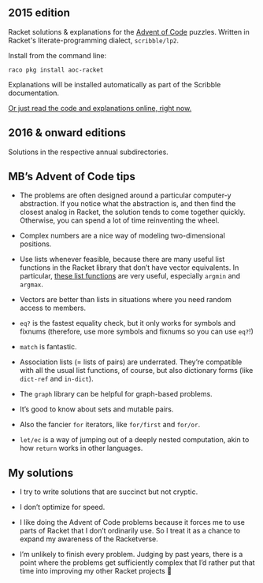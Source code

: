 2015 edition
-

Racket solutions &amp; explanations for the [Advent of Code](http://adventofcode.com) puzzles. Written in Racket's literate-programming dialect, `scribble/lp2`.

Install from the command line:

    raco pkg install aoc-racket

Explanations will be installed automatically as part of the Scribble documentation.

[Or just read the code and explanations online, right now.](http://pkg-build.racket-lang.org/doc/aoc-racket/)

2016 & onward editions
-

Solutions in the respective annual subdirectories.


## MB’s Advent of Code tips

* The problems are often designed around a particular computer-y abstraction. If you notice what the abstraction is, and then find the closest analog in Racket, the solution tends to come together quickly. Otherwise, you can spend a lot of time reinventing the wheel.

* Complex numbers are a nice way of modeling two-dimensional positions.

* Use lists whenever feasible, because there are many useful list functions in the Racket library that don’t have vector equivalents. In particular, [these list functions](https://docs.racket-lang.org/reference/pairs.html?q=racket%2Flist#%28part._.Additional_.List_.Functions_and_.Synonyms%29) are very useful, especially `argmin` and `argmax`.

* Vectors are better than lists in situations where you need random access to members.

* `eq?` is the fastest equality check, but it only works for symbols and fixnums (therefore, use more symbols and fixnums so you can use `eq?`!)

* `match` is fantastic.

* Association lists (= lists of pairs) are underrated. They’re compatible with all the usual list functions, of course, but also dictionary forms (like `dict-ref` and `in-dict`).

* The `graph` library can be helpful for graph-based problems.

* It’s good to know about sets and mutable pairs.

* Also the fancier `for` iterators, like `for/first` and `for/or`.

* `let/ec` is a way of jumping out of a deeply nested computation, akin to how `return` works in other languages. 



## My solutions

* I try to write solutions that are succinct but not cryptic. 

* I don’t optimize for speed.

* I like doing the Advent of Code problems because it forces me to use parts of Racket that I don’t ordinarily use. So I treat it as a chance to expand my awareness of the Racketverse.

* I’m unlikely to finish every problem. Judging by past years, there is a point where the problems get sufficiently complex that I’d rather put that time into improving my other Racket projects :metal:
